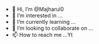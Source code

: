 - 👋 Hi, I’m @Majharul0
- 👀 I’m interested in ...
- 🌱 I’m currently learning ...
- 💞️ I’m looking to collaborate on ...
- 📫 How to reach me ...Yt

<!---
Majharul0/Majharul0 is a ✨ special ✨ repository because its `README.md` (this file) appears on your GitHub profile.
You can click the Preview link to take a look at your changes.
--->
